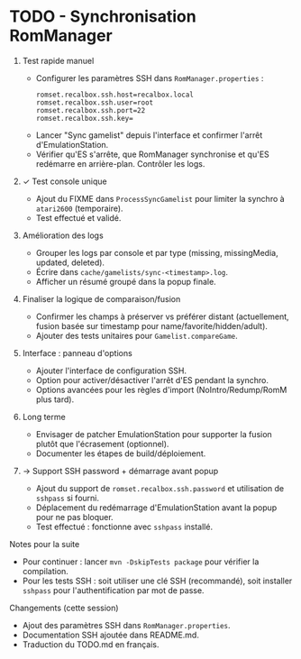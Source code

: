 # TODO - Synchronisation RomManager

1) Test rapide manuel

   - Configurer les paramètres SSH dans `RomManager.properties` :
     ```properties
     romset.recalbox.ssh.host=recalbox.local
     romset.recalbox.ssh.user=root
     romset.recalbox.ssh.port=22
     romset.recalbox.ssh.key=
     ```
   - Lancer "Sync gamelist" depuis l'interface et confirmer l'arrêt d'EmulationStation.
   - Vérifier qu'ES s'arrête, que RomManager synchronise et qu'ES redémarre en arrière-plan. Contrôler les logs.

2) ✓ Test console unique

   - Ajout du FIXME dans `ProcessSyncGamelist` pour limiter la synchro à `atari2600` (temporaire).
   - Test effectué et validé.

3) Amélioration des logs

   - Grouper les logs par console et par type (missing, missingMedia, updated, deleted).
   - Écrire dans `cache/gamelists/sync-<timestamp>.log`.
   - Afficher un résumé groupé dans la popup finale.

4) Finaliser la logique de comparaison/fusion

   - Confirmer les champs à préserver vs préférer distant (actuellement, fusion basée sur timestamp pour name/favorite/hidden/adult).
   - Ajouter des tests unitaires pour `Gamelist.compareGame`.

5) Interface : panneau d'options

   - Ajouter l'interface de configuration SSH.
   - Option pour activer/désactiver l'arrêt d'ES pendant la synchro.
   - Options avancées pour les règles d'import (NoIntro/Redump/RomM plus tard).

6) Long terme

   - Envisager de patcher EmulationStation pour supporter la fusion plutôt que l'écrasement (optionnel).
   - Documenter les étapes de build/déploiement.

7) → Support SSH password + démarrage avant popup

   - Ajout du support de `romset.recalbox.ssh.password` et utilisation de `sshpass` si fourni.
   - Déplacement du redémarrage d'EmulationStation avant la popup pour ne pas bloquer.
   - Test effectué : fonctionne avec `sshpass` installé.

Notes pour la suite

- Pour continuer : lancer `mvn -DskipTests package` pour vérifier la compilation.
- Pour les tests SSH : soit utiliser une clé SSH (recommandé), soit installer `sshpass` pour l'authentification par mot de passe.

Changements (cette session)

- Ajout des paramètres SSH dans `RomManager.properties`.
- Documentation SSH ajoutée dans README.md.
- Traduction du TODO.md en français.